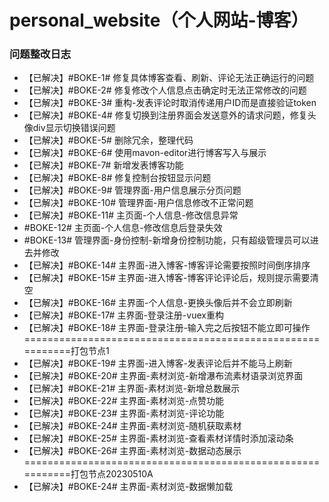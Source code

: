<!--
 * @Author: 七画一只妖 1157529280@qq.com
 * @Date: 2022-03-07 22:38:49
 * @LastEditors: 七画一只妖 1157529280@qq.com
 * @LastEditTime: 2023-05-11 16:51:38
 * @FilePath: \personal_website\README.md
 * @Description: 这是默认设置,请设置`customMade`, 打开koroFileHeader查看配置 进行设置: https://github.com/OBKoro1/koro1FileHeader/wiki/%E9%85%8D%E7%BD%AE
-->
# personal_website（个人网站-博客）

### 问题整改日志

- 【已解决】#BOKE-1# 修复具体博客查看、刷新、评论无法正确运行的问题
- 【已解决】#BOKE-2# 修复修改个人信息点击确定时无法正常修改的问题
- 【已解决】#BOKE-3# 重构-发表评论时取消传递用户ID而是直接验证token
- 【已解决】#BOKE-4# 修复切换到注册界面会发送意外的请求问题，修复头像div显示切换错误问题
- 【已解决】#BOKE-5# 删除冗余，整理代码
- 【已解决】#BOKE-6# 使用mavon-editor进行博客写入与展示
- 【已解决】#BOKE-7# 新增发表博客功能
- 【已解决】#BOKE-8# 修复控制台按钮显示问题
- 【已解决】#BOKE-9# 管理界面-用户信息展示分页问题
- 【已解决】#BOKE-10# 管理界面-用户信息修改不正常问题
- 【已解决】#BOKE-11# 主页面-个人信息-修改信息异常
- #BOKE-12# 主页面-个人信息-修改信息后登录失效
- #BOKE-13# 管理界面-身份控制-新增身份控制功能，只有超级管理员可以进去并修改
- 【已解决】#BOKE-14# 主界面-进入博客-博客评论需要按照时间倒序排序
- 【已解决】#BOKE-15# 主界面-进入博客-博客评论评论后，规则提示需要清空
- 【已解决】#BOKE-16# 主界面-个人信息-更换头像后并不会立即刷新
- 【已解决】#BOKE-17# 主界面-登录注册-vuex重构
- 【已解决】#BOKE-18# 主界面-登录注册-输入完之后按钮不能立即可操作
===========================================================打包节点1
- 【已解决】#BOKE-19# 主界面-进入博客-发表评论后并不能马上刷新
- 【已解决】#BOKE-20# 主界面-素材浏览-新增瀑布流素材语录浏览界面
- 【已解决】#BOKE-21# 主界面-素材浏览-新增总数展示
- 【已解决】#BOKE-22# 主界面-素材浏览-点赞功能
- 【已解决】#BOKE-23# 主界面-素材浏览-评论功能
- 【已解决】#BOKE-24# 主界面-素材浏览-随机获取素材
- 【已解决】#BOKE-25# 主界面-素材浏览-查看素材详情时添加滚动条
- 【已解决】#BOKE-26# 主界面-素材浏览-数据动态展示
===========================================================打包节点20230510A
- 【已解决】#BOKE-24# 主界面-素材浏览-数据懒加载
